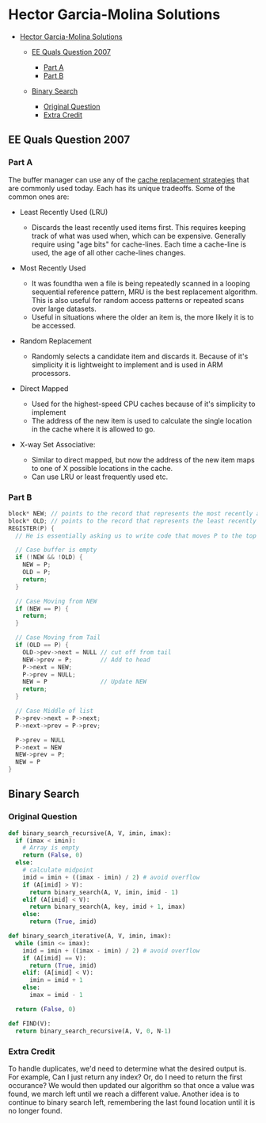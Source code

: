 # Hector Garcia-Molina Solutions
<!-- TOC depthFrom:2 depthTo:6 withLinks:1 updateOnSave:1 orderedList:0 -->

- [Hector Garcia-Molina Solutions](#hector-garcia-molina-solutions)
  - [EE Quals Question 2007](#ee-quals-question-2007)
    - [Part A](#part-a)
    - [Part B](#part-b)

  - [Binary Search](#binary-search)
    - [Original Question](#original-question)
    - [Extra Credit](#extra-credit)

<!-- /TOC -->

## EE Quals Question 2007
### Part A
The buffer manager can use any of the [cache replacement strategies](https://en.wikipedia.org/wiki/Cache_algorithms) that are commonly used today. Each has its unique tradeoffs. Some of the common ones are:
- Least Recently Used (LRU)
  - Discards the least recently used items first. This requires keeping track of what was used when, which can be expensive. Generally require using "age bits" for cache-lines. Each time a cache-line is used, the age of all other cache-lines changes.

- Most Recently Used
  - It was foundtha wen a file is being repeatedly scanned in a looping sequential reference pattern, MRU is the best replacement algorithm. This is also useful for random access patterns or repeated scans over large datasets.
  - Useful in situations where the older an item is, the more likely it is to be accessed.

- Random Replacement
  - Randomly selects a candidate item and discards it. Because of it's simplicity it is lightweight to implement and is used in ARM processors.

- Direct Mapped
  - Used for the highest-speed CPU caches because of it's simplicity to implement
  - The address of the new item is used to calculate the single location in the cache where it is allowed to go.

- X-way Set Associative:
  - Similar to direct mapped, but now the address of the new item maps to one of X possible locations in the cache.
  - Can use LRU or least frequently used etc.

### Part B

```c
block* NEW; // points to the record that represents the most recently accessed buffer
block* OLD; // points to the record that represents the least recently accessed buffer
REGISTER(P) {
  // He is essentially asking us to write code that moves P to the top of the linked list

  // Case buffer is empty
  if (!NEW && !OLD) {
    NEW = P;
    OLD = P;
    return;
  }

  // Case Moving from NEW
  if (NEW == P) {
    return;
  }

  // Case Moving from Tail
  if (OLD == P) {
    OLD->pev->next = NULL // cut off from tail
    NEW->prev = P;        // Add to head
    P->next = NEW;
    P->prev = NULL;        
    NEW = P               // Update NEW
    return;
  }

  // Case Middle of list
  P->prev->next = P->next;
  P->next->prev = P->prev;

  P->prev = NULL
  P->next = NEW
  NEW->prev = P;
  NEW = P
}
```

## Binary Search
### Original Question

```python
def binary_search_recursive(A, V, imin, imax):
  if (imax < imin):
    # Array is empty
    return (False, 0)
  else:
    # calculate midpoint
    imid = imin + ((imax - imin) / 2) # avoid overflow
    if (A[imid] > V):
      return binary_search(A, V, imin, imid - 1)
    elif (A[imid] < V):
      return binary_search(A, key, imid + 1, imax)
    else:
      return (True, imid)

def binary_search_iterative(A, V, imin, imax):
  while (imin <= imax):
    imid = imin + ((imax - imin) / 2) # avoid overflow
    if (A[imid] == V):
      return (True, imid)
    elif: (A[imid] < V):
      imin = imid + 1
    else:
      imax = imid - 1

  return (False, 0)

def FIND(V):
  return binary_search_recursive(A, V, 0, N-1)
```

### Extra Credit
To handle duplicates, we'd need to determine what the desired output is. For example, Can I just return any index? Or, do I need to return the first occurance? We would then updated our algorithm so that once a value was found, we march left until we reach a different value. Another idea is to continue to binary search left, remembering the last found location until it is no longer found.

